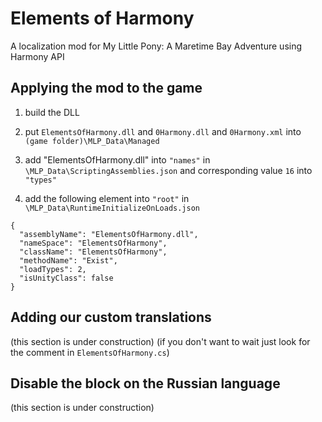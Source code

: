 # Elements of Harmony
A localization mod for My Little Pony: A Maretime Bay Adventure using Harmony API

## Applying the mod to the game

1. build the DLL

2. put `ElementsOfHarmony.dll` and `0Harmony.dll` and `0Harmony.xml` into `(game folder)\MLP_Data\Managed`

3. add "ElementsOfHarmony.dll" into `"names"` in `\MLP_Data\ScriptingAssemblies.json`
and corresponding value `16` into `"types"`

4. add the following element into `"root"` in `\MLP_Data\RuntimeInitializeOnLoads.json`
```
{
  "assemblyName": "ElementsOfHarmony.dll",
  "nameSpace": "ElementsOfHarmony",
  "className": "ElementsOfHarmony",
  "methodName": "Exist",
  "loadTypes": 2,
  "isUnityClass": false
}
```

## Adding our custom translations
(this section is under construction) (if you don't want to wait just look for the comment in `ElementsOfHarmony.cs`)

## Disable the block on the Russian language
(this section is under construction)
